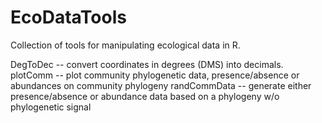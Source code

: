 EcoDataTools
============

Collection of tools for manipulating ecological data in R.

DegToDec -- convert coordinates in degrees (DMS) into decimals.
plotComm -- plot community phylogenetic data, presence/absence or abundances on community phylogeny
randCommData -- generate either presence/absence or abundance data based on a phylogeny w/o phylogenetic signal
